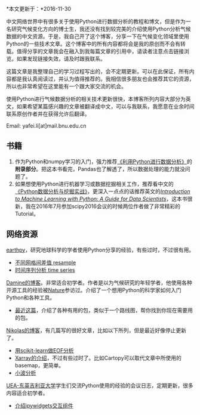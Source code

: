 <!-- 
.. title: 学习资源
.. slug: xue-xi-zi-yuan
.. date: 2016-11-30 13:47:36 UTC+08:00
.. tags: 资料
.. category: 
.. link: 
.. description: 
.. type: text
-->

*本文更新于：*2016-11-30

中文网络世界中有很多关于使用Python进行数据分析的教程和博文，但是作为一名研究气候变化方向的博士生，我还没有找到较完美的介绍使用Python分析气候数据的中文资源。于是，我自己开了这个博客，分享一下在气候变化领域里使用Python的一些技术文章。这个博客中的所有内容都将会是我的原创而不会有转载。值得分享的文章我会在融入到我每篇文章的引用中，请读者注意点击链接浏览。如果发现链接失效，请及时跟我联系。

这篇文章是我整理自己的学习过程写出的，会不定期更新。可以在此保证，所有内容都是我认真阅读过，并认为值得推荐的。我相信很多朋友也会推荐其它的资源，所以也非常希望在这里能有一个跟大家交流的机会。

使用Python进行气候数据分析的相关技术更新很快，本博客所列内容大部分为英文，如果希望某篇感兴趣的文章被翻译成中文，可以与我联系，我愿意在业余时间联系原创作者并在获得允许后翻译。

Email: yafei.li[at]mail.bnu.edu.cn 



## 书籍

1. 作为Python和numpy学习的入门，强力推荐[《利用Python进行数据分析》](https://item.jd.com/11352441.html)的**附录部分**。把这本书看完，Pandas也了解透了，所以数据处理的能力就没问题了。
2. 如果想使用Python进行机器学习或数据挖掘相关工作，推荐看中文的[《Python数据分析与挖掘实战》](https://item.jd.com/11821937.html)，更深入一点点的话推荐英文的[*Introduction to Machine Learning with Python: A Guide for Data Scientists*](https://www.amazon.com/Introduction-Machine-Learning-Python-Scientists/dp/1449369413)，这本书很新，我在2016年7月参加scipy2016会议的时候两位作者做了非常精彩的Tutorial。

## 网络资源

[earthpy](http://earthpy.org/)，研究地球科学的学者使用Python分享的经验，有些过时，不过很有用。

- [不同网格间差值 resample](http://earthpy.org/interpolation_between_grids_with_pyresample.html)
- [时间序列分析 time series](http://earthpy.org/time_series_analysis_with_pandas_part_2.html)

[Damine的博客](https://drclimate.wordpress.com/)。非常适合初学者。作者是以为气候研究的年轻学者，他使用各种开源工具的经验被[Nature](http://www.nature.com/news/my-digital-toolbox-climate-scientist-damien-irving-on-python-libraries-1.16805)参访过。介绍了一个想用Python的科学家如何入门Python和各种工具。

- [最近这篇](https://drclimate.wordpress.com/2016/10/04/the-weatherclimate-python-stack/#comments)，介绍了各种有用的包，类似于一个路线图，帮你找到你现在需要用的包。

[Nikolas的博客](http://nicolasfauchereau.github.io/climatecode/index.html)，有几篇写的很好文章，比如以下所列，但是最近好像停止更新了。

- [用scikit-learn做EOF分析](http://nicolasfauchereau.github.io/climatecode/posts/eof-analysis-with-scikit-learn/)
- [Xarray的介绍](http://nicolasfauchereau.github.io/climatecode/posts/xray/)，不过有些过时了。比如Cartopy可以取代文章中所使用的basemap，更简单。
- [小波分析](http://nicolasfauchereau.github.io/climatecode/posts/wavelet-analysis-in-python/)

[UEA-东英吉利亚大学](https://ueapy.github.io/)学生们交流Python使用的经验的会议日志，定期更新，很多内容适合初学者。

- [介绍ipywidgets交互组件]()

